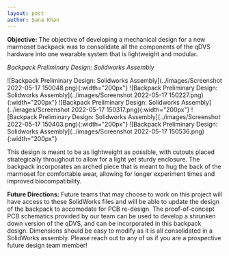 ```yaml
---
layout: post
author: Sana Khan
---
```


**Objective:** 
The objective of developing a mechanical design for a new marmoset backpack was to consolidate all the components of the qDVS hardware into one wearable system that is lightweight and modular. 

_Backpack Preliminary Design: Solidworks Assembly_


![Backpack Preliminary Design: Solidworks Assembly](../images/Screenshot 2022-05-17 150048.png){:width="200px"}
![Backpack Preliminary Design: Solidworks Assembly](../images/Screenshot 2022-05-17 150227.png){:width="200px"}
![Backpack Preliminary Design: Solidworks Assembly](../images/Screenshot 2022-05-17 150317.png){:width="200px"}
![Backpack Preliminary Design: Solidworks Assembly](../images/Screenshot 2022-05-17 150403.png){:width="200px"}
![Backpack Preliminary Design: Solidworks Assembly](../images/Screenshot 2022-05-17 150536.png){:width="200px"}


This design is meant to be as lightweight as possible, with cutouts placed strategically throughout to allow for a light yet sturdy enclosure. The backpack incorporates an arched piece that is meant to hug the back of the marmoset for comfortable wear, allowing for longer experiment times and improved biocompatibility. 

**Future Directions:**
Future teams that may choose to work on this project will have access to these SolidWorks files and will be able to update the design of the backpack to accomodate for PCB re-design. The proof-of-concept PCB schematics provided by our team can be used to develop a shrunken down version of the qDVS, and can be incorporated in this backpack design. Dimensions should be easy to modify as it is all consolidated in a SolidWorks assembly. Please reach out to any of us if you are a prospective future design team member!
